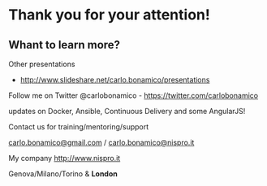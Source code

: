 # Thank you for your attention!

## Whant to learn more? 
Other presentations
* http://www.slideshare.net/carlo.bonamico/presentations 

Follow me on Twitter
 @carlobonamico - https://twitter.com/carlobonamico
 
updates on Docker, Ansible, Continuous Delivery
and some AngularJS!

Contact us for training/mentoring/support
 
carlo.bonamico@gmail.com / carlo.bonamico@nispro.it 

My company
http://www.nispro.it

Genova/Milano/Torino & __London__